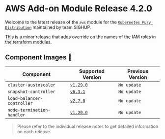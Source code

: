 # AWS Add-on Module Release 4.2.0

Welcome to the latest release of the `aws` module for the [`Kubernetes Fury Distribution`](https://github.com/sighupio/fury-distribution) maintained by team SIGHUP.

This is a minor release that adds override on the names of the IAM roles in the terraform modules.

## Component Images 🚢

| Component                  | Supported Version                                                                               | Previous Version |
| -------------------------- | ----------------------------------------------------------------------------------------------- | ---------------- |
| `cluster-austoscaler`      | [`v1.29.0`](https://github.com/kubernetes/autoscaler/releases/tag/cluster-autoscaler-1.29.0)    | `No update`      |
| `snapshot-controller`      | [`v6.3.1`](https://github.com/kubernetes-csi/external-snapshotter/releases/tag/v6.3.0)          | `No update`      |
| `load-balancer-controller` | [`v2.7.0`](https://github.com/kubernetes-sigs/aws-load-balancer-controller/releases/tag/v2.7.0) | `No update`      |
| `node-termination-handler` | [`v1.20.0`](https://github.com/aws/aws-node-termination-handler/releases/tag/v1.20.0)           | `No update`      |

> Please refer to the individual release notes to get detailed information on each release.

<!-- Links -->
